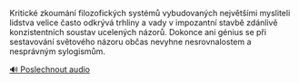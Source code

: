 
Kritické zkoumání filozofických systémů vybudovaných největšími mysliteli lidstva velice často odkrývá trhliny a vady v impozantní stavbě zdánlivě konzistentních soustav ucelených názorů. Dokonce ani génius se při sestavování světového názoru občas nevyhne nesrovnalostem a nesprávným sylogismům.

[🔊 Poslechnout audio](/data/7-paragraphs/audio/chapter_38/para_008-Kritick-zkoumn-filozofickch-systm-vybudovan.mp3)

